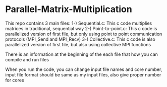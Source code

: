 # Parallel-Matrix-Multiplication

This repo contains 3 main files: 
1-) Sequential.c: This c code multiplies matrices in traditional, sequential way
2-) Point-to-point.c: This c code is parallelized version of first file, but only using point to point communication protocols (MPI_Send and MPI_Recv)
3-) Collective.c: This c code is also parallelized version of first file, but also using collective MPI functions

There is an information at the beginning of the each file that how you can compile and run files

When you run the code, you can change input file names and core number, input file format should be same as my input files, also give proper number for cores
